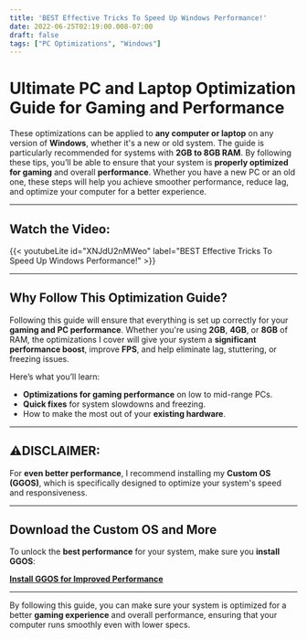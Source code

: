 ```yaml
---
title: 'BEST Effective Tricks To Speed Up Windows Performance!'
date: 2022-06-25T02:19:00.008-07:00
draft: false
tags: ["PC Optimizations", "Windows"]
---
```



# Ultimate PC and Laptop Optimization Guide for Gaming and Performance

These optimizations can be applied to **any computer or laptop** on any version of **Windows**, whether it's a new or old system. The guide is particularly recommended for systems with **2GB to 8GB RAM**. By following these tips, you’ll be able to ensure that your system is **properly optimized for gaming** and overall **performance**. Whether you have a new PC or an old one, these steps will help you achieve smoother performance, reduce lag, and optimize your computer for a better experience.

---

## Watch the Video:
{{< youtubeLite id="XNJdU2nMWeo" label="BEST Effective Tricks To Speed Up Windows Performance!" >}}  

---

## Why Follow This Optimization Guide?

Following this guide will ensure that everything is set up correctly for your **gaming and PC performance**. Whether you're using **2GB**, **4GB**, or **8GB** of RAM, the optimizations I cover will give your system a **significant performance boost**, improve **FPS**, and help eliminate lag, stuttering, or freezing issues.

Here’s what you’ll learn:
- **Optimizations for gaming performance** on low to mid-range PCs.
- **Quick fixes** for system slowdowns and freezing.
- How to make the most out of your **existing hardware**.

---

## ⚠DISCLAIMER:
For **even better performance**, I recommend installing my **Custom OS (GGOS)**, which is specifically designed to optimize your system's speed and responsiveness. 

---

## Download the Custom OS and More

To unlock the **best performance** for your system, make sure you **install GGOS**:

 [**Install GGOS for Improved Performance**](https://www.youtube.com/watch?v=XNJdU2nMWeo) 

---

By following this guide, you can make sure your system is optimized for a better **gaming experience** and overall performance, ensuring that your computer runs smoothly even with lower specs.

